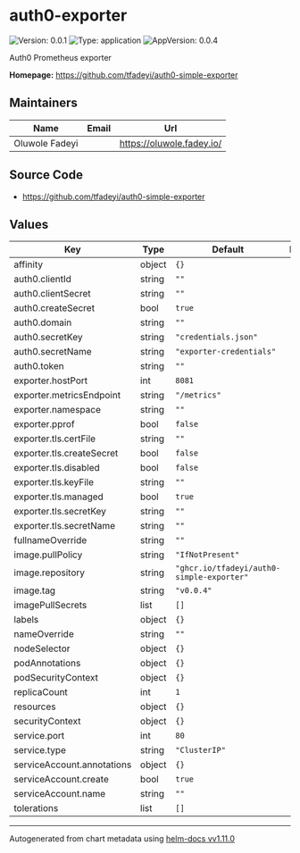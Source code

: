 # auth0-exporter

![Version: 0.0.1](https://img.shields.io/badge/Version-0.0.1-informational?style=flat-square) ![Type: application](https://img.shields.io/badge/Type-application-informational?style=flat-square) ![AppVersion: 0.0.4](https://img.shields.io/badge/AppVersion-0.0.4-informational?style=flat-square)

Auth0 Prometheus exporter

**Homepage:** <https://github.com/tfadeyi/auth0-simple-exporter>

## Maintainers

| Name | Email | Url |
| ---- | ------ | --- |
| Oluwole Fadeyi |  | <https://oluwole.fadey.io/> |

## Source Code

* <https://github.com/tfadeyi/auth0-simple-exporter>

## Values

| Key | Type | Default | Description |
|-----|------|---------|-------------|
| affinity | object | `{}` |  |
| auth0.clientId | string | `""` |  |
| auth0.clientSecret | string | `""` |  |
| auth0.createSecret | bool | `true` |  |
| auth0.domain | string | `""` |  |
| auth0.secretKey | string | `"credentials.json"` |  |
| auth0.secretName | string | `"exporter-credentials"` |  |
| auth0.token | string | `""` |  |
| exporter.hostPort | int | `8081` |  |
| exporter.metricsEndpoint | string | `"/metrics"` |  |
| exporter.namespace | string | `""` |  |
| exporter.pprof | bool | `false` |  |
| exporter.tls.certFile | string | `""` |  |
| exporter.tls.createSecret | bool | `false` |  |
| exporter.tls.disabled | bool | `false` |  |
| exporter.tls.keyFile | string | `""` |  |
| exporter.tls.managed | bool | `true` |  |
| exporter.tls.secretKey | string | `""` |  |
| exporter.tls.secretName | string | `""` |  |
| fullnameOverride | string | `""` |  |
| image.pullPolicy | string | `"IfNotPresent"` |  |
| image.repository | string | `"ghcr.io/tfadeyi/auth0-simple-exporter"` |  |
| image.tag | string | `"v0.0.4"` |  |
| imagePullSecrets | list | `[]` |  |
| labels | object | `{}` |  |
| nameOverride | string | `""` |  |
| nodeSelector | object | `{}` |  |
| podAnnotations | object | `{}` |  |
| podSecurityContext | object | `{}` |  |
| replicaCount | int | `1` |  |
| resources | object | `{}` |  |
| securityContext | object | `{}` |  |
| service.port | int | `80` |  |
| service.type | string | `"ClusterIP"` |  |
| serviceAccount.annotations | object | `{}` |  |
| serviceAccount.create | bool | `true` |  |
| serviceAccount.name | string | `""` |  |
| tolerations | list | `[]` |  |

----------------------------------------------
Autogenerated from chart metadata using [helm-docs vv1.11.0](https://github.com/norwoodj/helm-docs/releases/vv1.11.0)
